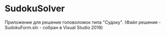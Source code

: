 # SudokuSolver
Приложение для решение головоломок типа "Судоку". (Файл решения - SudokuForm.sln - собран в Visual Studio 2019)
